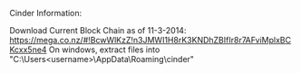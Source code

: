 Cinder Information:

Download Current Block Chain as of 11-3-2014:
https://mega.co.nz/#!BcwWlKzZ!n3JMWI1H8rK3KNDhZBIfIr8r7AFviMplxBCKcxx5ne4
On windows, extract files into "C:\Users\<username>\AppData\Roaming\cinder"

